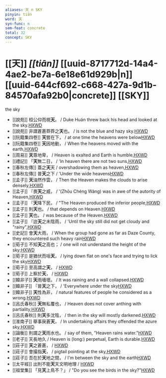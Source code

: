 ```yaml
---
aliases: 天 n SKY
pinyin: tiān
word: 天
syn-func: n
sem-feat: concrete
total: 32
concept: SKY 
---
```

# [[天]] *[[tiān]]*  [[uuid-8717712d-14a4-4ae2-be7a-6e18e61d929b|n]] [[uuid-644cf692-c668-427a-9d1b-84570afa92b0|concrete]] [[SKY]]
the sky
 - [[說苑]] 桓公仰而視**天**。
                     / Duke Huán threw back his head and looked at the sky.[HXWD](https://hxwd.org/textview.html?location=CH1a0907_CHANT_003-25a.6)
 - [[說苑]] 非謂蒼蒼莽莽之**天**也。
                     / is not the blue and hazy sky.[HXWD](https://hxwd.org/textview.html?location=CH1a0907_CHANT_003-25a.9)
 - [[阮籍集四卷]] **天**嘗在下， / at one time the heavens were below[HXWD](https://hxwd.org/textview.html?location=CH2b1558_CHANT_004-19a.18)
 - [[阮籍集四卷]] **天**因地動， / When the heavens moved with the earth,[HXWD](https://hxwd.org/textview.html?location=CH2b1558_CHANT_004-19a.23)
 - [[周易]] **天**尊地卑， / Heaven is exalted and Earth is humble,[HXWD](https://hxwd.org/textview.html?location=KR1a0001_tls_065-1a.3)
 - [[禮記]] 「**天**無二日， / 'In heaven there are not two suns,[HXWD](https://hxwd.org/textview.html?location=KR1d0052_tls_007-15a.16)
 - [[春秋左傳]] 蓋之**天**天 / overshadowing them as heaven,[HXWD](https://hxwd.org/textview.html?location=KR1e0001_tls_009-330a.10)
 - [[春秋左傳]] 普**天**之下 / 'Under the wide heavens[HXWD](https://hxwd.org/textview.html?location=KR1e0001_tls_010-186a.28)
 - [[孟子]] **天**油然作雲， / Then the Heaven makes the clouds to arise densely,[HXWD](https://hxwd.org/textview.html?location=KR1h0001_tls_001-26a.7)
 - [[孟子]] 『畏**天**之威， / '(Zhōu Chéng Wáng) was in awe of the autority of Heaven,[HXWD](https://hxwd.org/textview.html?location=KR1h0001_tls_002-20a.15)
 - [[孟子]] 『**天**降下民， / "The Heaven produced the inferior people,[HXWD](https://hxwd.org/textview.html?location=KR1h0001_tls_002-24a.3)
 - [[孟子]] 則**天**也。 / that depends on Heaven.[HXWD](https://hxwd.org/textview.html?location=KR1h0001_tls_002-63a.13)
 - [[孟子]] **天**也。 / was because of the Heaven.[HXWD](https://hxwd.org/textview.html?location=KR1h0001_tls_002-78a.7)
 - [[孟子]] 『迨**天**之未陰雨， / 'Until the sky still did not get cloudy and "rainy",[HXWD](https://hxwd.org/textview.html?location=KR1h0001_tls_003-36a.16)
 - [[史記]] 會**天**大雨， / When the group had gone as far as Daze County, they encountered such heavy rain[HXWD](https://hxwd.org/textview.html?location=KR2a0001_tls_048-2a.7)
 - [[荀子]] 不知**天**之高也； / one will not understand the height of the sky;[HXWD](https://hxwd.org/textview.html?location=KR3a0002_tls_001-2a.3)
 - [[荀子]] 是猶伏而咶**天**，
                     / lying down flat on one's face and trying to lick the sky[HXWD](https://hxwd.org/textview.html?location=KR3a0002_tls_007-6a.14)
 - [[荀子]] 至高謂之**天**，
                     / [HXWD](https://hxwd.org/textview.html?location=KR3a0002_tls_008-17a.5)
 - [[荀子]] 上察於**天**，
                     / [HXWD](https://hxwd.org/textview.html?location=KR3a0002_tls_009-19a.48)
 - [[韓非子]] **天**雨墻壞。 / It was raining and a wall collapsed.[HXWD](https://hxwd.org/textview.html?location=KR3c0005_tls_012-27a.5)
 - [[韓非子]] 『普**天**之下，
                     / 'Everywhere under the sky[HXWD](https://hxwd.org/textview.html?location=KR3c0005_tls_022-28a.8)
 - [[韓非子]] **天**性為非， / natural features of people he considered as a wrong.[HXWD](https://hxwd.org/textview.html?location=KR3c0005_tls_025-21a.9)
 - [[呂氏春秋]] **天**無私覆也， / Heaven does not cover anthing with partiality,[HXWD](https://hxwd.org/textview.html?location=KR3j0009_tls_001-25a.3)
 - [[呂氏春秋]] 則**天**多沈陰， / then in the sky will mostly darkened.[HXWD](https://hxwd.org/textview.html?location=KR3j0009_tls_003-10a.13)
 - [[淮南子]] 舉事戾蒼**天**， / In undertaking affairs they offended the azure sky,[HXWD](https://hxwd.org/textview.html?location=KR3j0010_tls_006-14a.9)
 - [[論衡]] 則謂之**天**雨水也。 / say of them, "Heaven rains water."[HXWD](https://hxwd.org/textview.html?location=KR3j0080_tls_019-62a.5)
 - [[老子]] 天長地久 / Heaven is (long:) perpetual, Earth is durable.[HXWD](https://hxwd.org/textview.html?location=KR5c0057_tls_007-1a.3)
 - [[莊子]] **天**之蒼蒼，
                     / [HXWD](https://hxwd.org/textview.html?location=KR5c0126_tls_001-2a.12)
 - [[莊子]] 會撮指**天**，
                     / pigtail pointing at the sky,[HXWD](https://hxwd.org/textview.html?location=KR5c0126_tls_004-16a.5)
 - [[莊子]] 吾在於**天**地之間，
                     / I'm between the sky and the earth[HXWD](https://hxwd.org/textview.html?location=KR5c0126_tls_017-2a.26)
 - [[太平經]] 出則不能**天**天文明地理 / [HXWD](https://hxwd.org/textview.html?location=KR5e0001_tls_003-29a.6212)
 - [[祖堂集]] 「見**天**上鳥不？」 / "Do you see the birds in the sky?"[HXWD](https://hxwd.org/textview.html?location=KR6q0002_Yan_003-1121a.6)